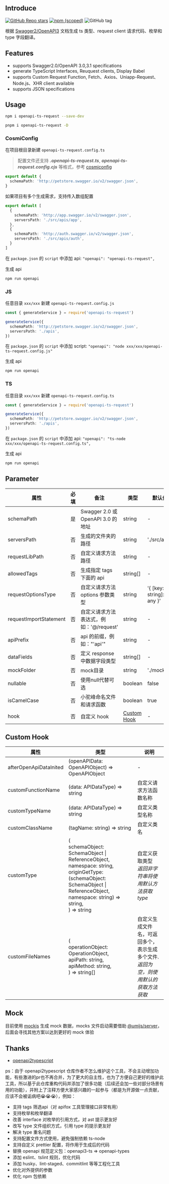 ## Introduce

[![GitHub Repo stars](https://img.shields.io/github/stars/openapi-ui/openapi-ts-request?style=social)](https://github.com/openapi-ui/openapi-ts-request)
[![npm (scoped)](https://img.shields.io/npm/v/openapi-ts-request)](https://www.npmjs.com/package/openapi-ts-request)
![GitHub tag](https://img.shields.io/github/v/tag/openapi-ui/openapi-ts-request?include_prereleases)

根据 [Swagger2/OpenAPI3](https://swagger.io/blog/news/whats-new-in-openapi-3-0/) 文档生成 ts 类型、request client 请求代码、枚举和 type 字段翻译。

## Features

* supports Swagger2.0/OpenAPI 3.0,3.1 specifications
* generate TypeScript Interfaces, Reuquest clients, Display Babel
* supports Custom Request Function, Fetch、Axios、Uniapp-Request、Node.js、XHR client available
* supports JSON specifications

## Usage

```bash
npm i openapi-ts-request --save-dev

pnpm i openapi-ts-request -D
```

### CosmiConfig

在项目根目录新建 ```openapi-ts-request.config.ts``` 
> 配置文件还支持 ***.openapi-ts-request.ts***, ***openapi-ts-request.config.cjs*** 等格式，参考 [cosmiconfig](https://github.com/cosmiconfig/cosmiconfig?tab=readme-ov-file#cosmiconfig)

```ts
export default {
  schemaPath: 'http://petstore.swagger.io/v2/swagger.json',
}
```

如果项目有多个生成需求，支持传入数组配置

```ts
export default [
  {
    schemaPath: 'http://app.swagger.io/v2/swagger.json',
    serversPath: './src/apis/app',
  },
  {
    schemaPath: 'http://auth.swagger.io/v2/swagger.json',
    serversPath: './src/apis/auth',
  }
]
```

在 ```package.json``` 的 ```script``` 中添加 api: ```"openapi": "openapi-ts-request",```

生成 api

```bash
npm run openapi
```

### JS

任意目录 ```xxx/xxx``` 新建 ```openapi-ts-request.config.js```

```ts
const { generateService } = require('openapi-ts-request')

generateService({
  schemaPath: 'http://petstore.swagger.io/v2/swagger.json',
  serversPath: './apis',
})
```

在 ```package.json``` 的 ```script``` 中添加 script: ```"openapi": "node xxx/xxx/openapi-ts-request.config.js"```

生成 api

```bash
npm run openapi
```

### TS

任意目录 ```xxx/xxx``` 新建 ```openapi-ts-request.config.ts```

```ts
const { generateService } = require('openapi-ts-request')

generateService({
  schemaPath: 'http://petstore.swagger.io/v2/swagger.json',
  serversPath: './apis',
})
```

在 ```package.json``` 的 ```script``` 中添加 api: ```"openapi": "ts-node xxx/xxx/openapi-ts-request.config.ts",```

生成 api
```bash
npm run openapi
```

## Parameter

|  属性   | 必填  | 备注 | 类型 | 默认值 |
|  ----  | ----  |  ----  |  ----  | - |
| schemaPath  | 是 | Swagger 2.0 或 OpenAPI 3.0 的地址 | string | - |
| serversPath  | 否 | 生成的文件夹的路径 | string | './src/apis' |
| requestLibPath  | 否 | 自定义请求方法路径 | string | - |
| allowedTags  | 否 | 生成指定 tags 下面的 api | string[] | - |
| requestOptionsType  | 否 | 自定义请求方法 options 参数类型 | string | '{ [key: string]: any }' |
| requestImportStatement  | 否 | 自定义请求方法表达式，例如：'@/request' | string | - |
| apiPrefix  | 否 | api 的前缀，例如："'api'" | string | - |
| dataFields | 否 | 定义 response 中数据字段类型 | string[] | - |
| mockFolder  | 否 | mock目录 | string | './mocks' |
| nullable | 否 | 使用null代替可选 | boolean | false |
| isCamelCase | 否 | 小驼峰命名文件和请求函数 | boolean | true |
| hook | 否 | 自定义 hook | [Custom Hook](#Custom-Hook) | - |

## Custom Hook

| 属性           | 类型 | 说明               |
| -------------- | ---- | ------------------ |
| afterOpenApiDataInited | (openAPIData: OpenAPIObject) => OpenAPIObject  | - |
| customFunctionName | (data: APIDataType) => string   | 自定义请求方法函数名称 |
| customTypeName | (data: APIDataType) => string | 自定义类型名称 |
| customClassName | (tagName: string) => string  | 自定义类名 |
| customType | (<br>schemaObject: SchemaObject \| ReferenceObject,<br>namespace: string,<br>originGetType:(schemaObject: SchemaObject \| ReferenceObject, namespace: string) => string,<br>) => string  | 自定义获取类型 <br> *返回非字符串将使用默认方法获取type* |
| customFileNames |  (<br>operationObject: OperationObject,<br>apiPath: string,<br>apiMethod: string,<br>) => string[]   | 自定义生成文件名，可返回多个，表示生成多个文件. <br> *返回为空，则使用默认的获取方法获取* |

## Mock

目前使用 [mockjs](http://mockjs.com) 生成 mock 数据，mocks 文件启动需要借助 [@umijs/server](https://umijs.org/docs/guides/mock)，后面会寻找其他方案以达到更好的 mock 体验

## Thanks

- [openapi2typescript](https://github.com/chenshuai2144/openapi2typescript)

ps：由于 openapi2typescript 仓库作者不怎么维护这个工具，不会主动增加功能，有些激进的pr也不再合并，为了更大的自主性，也为了方便自己更好的维护此工具，所以基于此仓库重构代码并添加了很多功能（后续还会加一些对部分场景有用的功能），并附上了注释方便大家感兴趣的一起参与（都是为开源做一点贡献，应该不会被诟病吧😭😭😭），例如：
* 支持 tags 筛选api（对 apifox 工具管理接口非常有用）
* 支持枚举和枚举翻译
* 改善 interface 对枚举的引用方式，对 ast 提示更友好
* 改写 type 文件组织方式，引用 type 的提示更友好
* 解决 type 重名问题
* 支持配置文件方式使用，避免强制依赖 ts-node
* 支持自定义 prettier 配置，将作用于生成后的代码
* 替换 openapi 规范定义包：openapi3-ts => openapi-types
* 添加 eslint、tslint 规则，优化代码
* 添加 husky、lint-staged、commitlint 等等工程化工具
* 优化对外提供的参数
* 优化 npm 包依赖